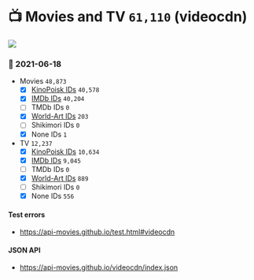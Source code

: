 # :tv: Movies and TV `61,110` (videocdn)

<a href="https://API-Movies.github.io"><img src="https://API-Movies.github.io/banner.png?cache"></a>

### :date: 2021-06-18
- Movies `48,873`
  - [x] <a href="https://API-Movies.github.io/videocdn/movie_kinopoisk_ids.json">KinoPoisk IDs</a> `40,578`
  - [x] <a href="https://API-Movies.github.io/videocdn/movie_imdb_ids.json">IMDb IDs</a> `40,204`
  - [ ] TMDb IDs `0`
  - [x] <a href="https://API-Movies.github.io/videocdn/movie_world_art_ids.json">World-Art IDs</a> `203`
  - [ ] Shikimori IDs `0`
  - [x] None IDs `1`
- TV `12,237`
  - [x] <a href="https://API-Movies.github.io/videocdn/tv_kinopoisk_ids.json">KinoPoisk IDs</a> `10,634`
  - [x] <a href="https://API-Movies.github.io/videocdn/tv_imdb_ids.json">IMDb IDs</a> `9,045`
  - [ ] TMDb IDs `0`
  - [x] <a href="https://API-Movies.github.io/videocdn/tv_world_art_ids.json">World-Art IDs</a> `889`
  - [ ] Shikimori IDs `0`
  - [x] None IDs `556`
#### Test errors
- <a href='https://api-movies.github.io/test.html#videocdn'>https://api-movies.github.io/test.html#videocdn</a>
#### JSON API
- <a href='https://api-movies.github.io/videocdn/index.json'>https://api-movies.github.io/videocdn/index.json</a>
